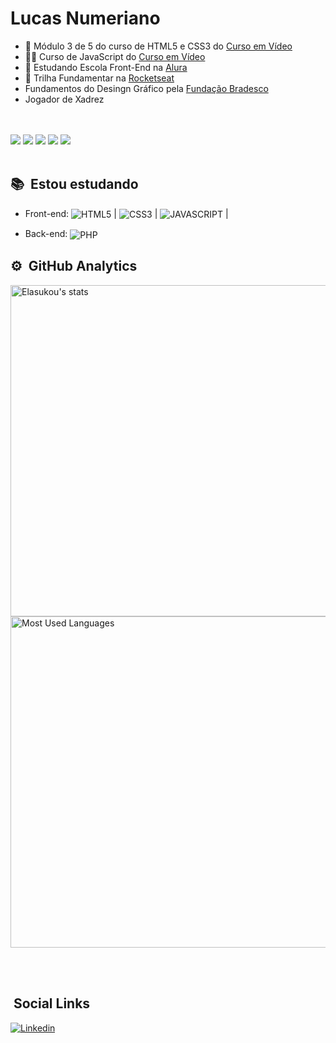 <h1> Lucas Numeriano </h1>

- 🔭 Módulo 3 de 5 do curso de HTML5 e CSS3 do [Curso em Vídeo](https://www.cursoemvideo.com/curso/html5-css3-modulo1/) 
- 👨‍💻 Curso de JavaScript do [Curso em Vídeo](https://www.cursoemvideo.com/curso/javascript/)
- 🤖 Estudando Escola Front-End na [Alura](https://www.alura.com.br/cursos-online-front-end)
- 🚀 Trilha Fundamentar na [Rocketseat](https://www.rocketseat.com.br/discover)
- Fundamentos do Desingn Gráfico pela [Fundação Bradesco](https://www.ev.org.br/)
- Jogador de Xadrez

<br><br>
![](https://img.shields.io/badge/Git-F05032?style=for-the-badge&logo=git&logoColor=white)
![](https://img.shields.io/badge/GitHub-181717?style=for-the-badge&logo=github&logoColor=white)
![](https://img.shields.io/badge/Microsoft-666666?style=for-the-badge&logo=microsoft&logoColor=white)
![](https://img.shields.io/badge/-VS%20Code-2c2c32?style=for-the-badge&logo=visual-studio-code&logoColor=007ACC)
![](https://img.shields.io/badge/Gimp-4F4F2F?style=for-the-badge&logo=Gimp&logoColor=FFFFFF)
<br><br>

## 📚 &nbsp;Estou estudando

- Front-end: 
<img align="center" alt="HTML5 " 
src="https://img.shields.io/badge/HTML5-E34F26?style=for-the-badge&logo=html5&logoColor=white"> |
<img align ="center" alt ="CSS3"
src="https://img.shields.io/badge/CSS3-1572B6?style=for-the-badge&logo=css3&logoColor=white"> |
<img align ="center" alt ="JAVASCRIPT"
src="https://img.shields.io/badge/JavaScript-323330?style=for-the-badge&logo=javascript&logoColor=F7DF1E"> |


- Back-end: 
<img align ="center" alt ="PHP" 
src="https://img.shields.io/badge/PHP-6495ED?style=for-the-badge&logo=PHP&logoColor=white">


## ⚙️ &nbsp;GitHub Analytics
<p align="left">
<img width="530em" src="https://github-readme-stats.vercel.app/api?username=Elasukou&show_icons=true&theme=synthwave" alt="Elasukou's stats"/>
  
<img width="530em" src="https://github-readme-stats.vercel.app/api/top-langs/?username=Elasukou&layout=compact&theme=synthwave" alt="Most Used Languages"/>
</p>

<br><br>

## &nbsp;Social Links
[![Linkedin](https://img.shields.io/badge/LinkedIn-0077B5?style=for-the-badge&logo=linkedin&logoColor=white)](https://www.linkedin.com/in/lucas-numeriano-4a249a238/) 
